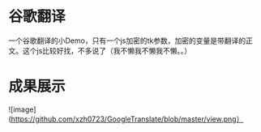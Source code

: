谷歌翻译
================
一个谷歌翻译的小Demo，只有一个js加密的tk参数，加密的变量是带翻译的正文。这个js比较好找，不多说了（我不懒我不懒我不懒。。）

成果展示
================
![image](https://github.com/xzh0723/GoogleTranslate/blob/master/view.png）
